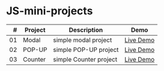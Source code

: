 # JS-mini-projects

|   # | Project | Description           |                                 Demo                                  |
| --: | ------- | --------------------- | :-------------------------------------------------------------------: |
|  01 | Modal   | simple modal project  | [Live Demo](https://arina-fathian.github.io/JS-mini-projects/modal/)  |
|  02 | POP-UP  | simple POP-UP project | [Live Demo](https://arina-fathian.github.io/JS-mini-projects/pop-up/) |
|  03 | Counter  | simple Counter project | [Live Demo](https://arina-fathian.github.io/JS-mini-projects/counter/) |
